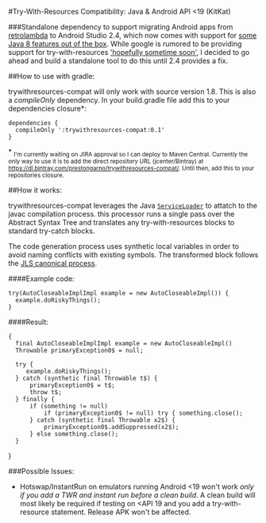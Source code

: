 #Try-With-Resources Compatibility: Java & Android API <19 (KitKat)

###Standalone dependency to support migrating Android apps from [retrolambda](https://github.com/orfjackal/retrolambda) to Android Studio 2.4, which now comes with support for [some Java 8 features out of the box]().  While google is rumored to be providing support for try-with-resources ['hopefully sometime soon'](https://www.reddit.com/r/androiddev/comments/65f2rb/java_8_language_features_support_update/dgaqpak/), I decided to go ahead and build a standalone tool to do this until 2.4 provides a fix.  

##How to use with gradle:

trywithresources-compat will only work with source version 1.8. This is also a *compileOnly* dependency. In your build.gradle file add this to your dependencies closure\*:

    dependencies {
      compileOnly ':trywithresources-compat:0.1'
    }

\* <sub>I'm currently waiting on JIRA approval so I can deploy to Maven Central. Currently the only way to use it is to add the direct repository URL (jcenter/Bintray) at https://dl.bintray.com/prestongarno/trywithresources-compat/.  Until then, add this to your repositories closure.</sub>
     
##How it works:

trywithresources-compat leverages the Java [`ServiceLoader`](https://docs.oracle.com/javase/8/docs/api/java/util/ServiceLoader.html) to attatch to the javac compilation process. this processor runs a single pass over the Abstract Syntax Tree and translates any try-with-resources blocks to standard try-catch blocks. 

The code generation process uses synthetic local variables in order to avoid naming conflicts with existing symbols. The transformed block follows the [JLS canonical process](https://docs.oracle.com/javase/specs/jls/se7/html/jls-14.html#jls-14.20.3).

####Example code:

    try(AutoCloseableImplImpl example = new AutoCloseableImpl()) {
      example.doRiskyThings();
    }

####Result:

    {
      final AutoCloseableImplImpl example = new AutoCloseableImpl()
      Throwable primaryException0$ = null;

      try {
         example.doRiskyThings();
      } catch (synthetic final Throwable t$) {
          primaryException0$ = t$;
          throw t$;
      } finally {
          if (something != null) 
              if (primaryException0$ != null) try { something.close();
          } catch (synthetic final Throwable x2$) {
              primaryException0$.addSuppressed(x2$);
          } else something.close();
      }
   }

###Possible Issues:
   * Hotswap/InstantRun on emulators running Android \<19 won't work *only if you add a TWR and instant run before a clean build*. A clean build will most likely be required if testing on \<API 19 and you add a try-with-resource statement. Release APK won't be affected.
